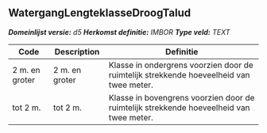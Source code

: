 ﻿## WatergangLengteklasseDroogTalud

*__Domeinlijst versie:__ d5*
*__Herkomst definitie:__ IMBOR*
*__Type veld:__ TEXT*

|__Code__ |__Description__ |__Definitie__	|
|	---	|	---	|   ---	| 
| 2 m. en groter | 2 m. en groter | Klasse in ondergrens voorzien door de ruimtelijk strekkende hoeveelheid van twee meter. |
| tot 2 m. | tot 2 m. | Klasse in bovengrens voorzien door de ruimtelijk strekkende hoeveelheid van twee meter. |
